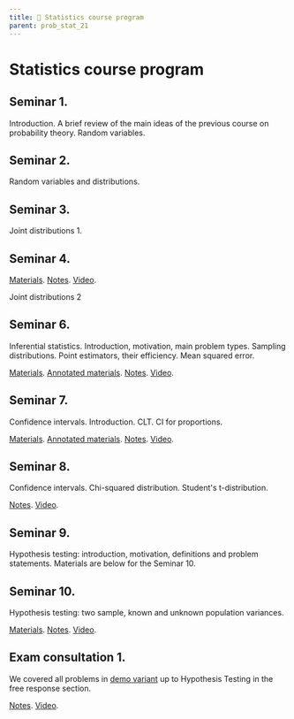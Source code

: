 ```yaml
---
title: 🚀 Statistics course program
parent: prob_stat_21
---
```

# Statistics course program

## Seminar 1.

Introduction. A brief review of the main ideas of the previous course on probability theory. Random variables.


## Seminar 2.

Random variables and distributions.

## Seminar 3.

Joint distributions 1.

## Seminar 4.

 [Materials](/presentations/sem4.pdf). [Notes](/notes/sem4_whiteboard.pdf). [Video](https://drive.google.com/file/d/189LLtLiXJNEt198DJuZuxVOAsp2cXugH/view?usp=sharing).

Joint distributions 2


## Seminar 6.

Inferential statistics. Introduction, motivation, main problem types. Sampling distributions. Point estimators, their efficiency. Mean squared error.

[Materials](/presentations/sem6.pdf). [Annotated materials](/notes/sem6_annotated.pdf). [Notes](/notes/sem6_whiteboard.pdf). [Video](https://drive.google.com/file/d/16mi3FQPmx8Wb3yqqBn1HJfYI_qQmoC7e/view?usp=sharing).



## Seminar 7.

Confidence intervals. Introduction. CLT. CI for proportions.

[Materials](/presentations/sem8.pdf). [Annotated materials](/notes/sem8_annotated.pdf). [Notes](/notes/sem8_whiteboard.pdf). [Video](https://drive.google.com/file/d/1N_g3oOlB4g9voPPDmDduFIVct8721Eeh/view?usp=sharing).


## Seminar 8.

Confidence intervals. Chi-squared distribution. Student's t-distribution. 

[Notes](/notes/sem9_whiteboard.pdf). [Video](https://drive.google.com/file/d/16mi3FQPmx8Wb3yqqBn1HJfYI_qQmoC7e/view?usp=sharing).

## Seminar 9.

Hypothesis testing: introduction, motivation, definitions and problem statements. 
Materials are below for the Seminar 10.
	
## Seminar 10.

Hypothesis testing: two sample, known and unknown population variances.

[Materials](/presentations/sem9-10_HT.pdf). [Notes](/notes/sem10_whiteboard_problems.pdf). [Video](https://drive.google.com/file/d/1hLx59WyavnxVGFw9bNvbfPVJw8gq9ZZx/view?usp=sharing).

## Exam consultation 1.

We covered all problems in [demo variant](/documents/demo_exam_2021.pdf) up to Hypothesis Testing in the free response section.

[Notes](/notes/consultation_vol1_whiteboard.pdf). [Video](https://drive.google.com/file/d/1joLSITSpIquvV_xylTnm52N__TucHuNh/view?usp=sharing).